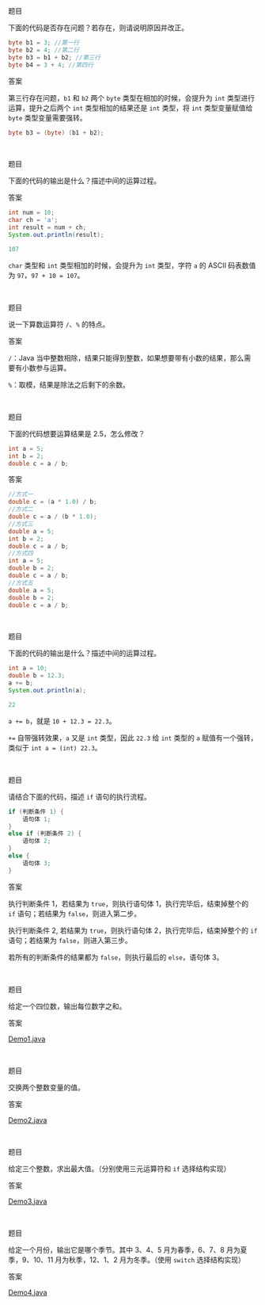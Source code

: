 题目

下面的代码是否存在问题？若存在，则请说明原因并改正。

```Java
byte b1 = 3; //第一行
byte b2 = 4; //第二行
byte b3 = b1 + b2; //第三行
byte b4 = 3 + 4; //第四行
```

答案

第三行存在问题，`b1` 和 `b2` 两个 `byte` 类型在相加的时候，会提升为 `int` 类型进行运算，提升之后两个 `int` 类型相加的结果还是 `int` 类型，将 `int` 类型变量赋值给 `byte` 类型变量需要强转。

```Java
byte b3 = (byte) (b1 + b2);
```

<br>

题目

下面的代码的输出是什么？描述中间的运算过程。

答案

```Java
int num = 10;
char ch = 'a';
int result = num + ch;
System.out.println(result);
```

```Java
107
```

`char` 类型和 `int` 类型相加的时候，会提升为 `int` 类型，字符 `a` 的 ASCII 码表数值为 `97`，`97 + 10 = 107`。

<br>

题目

说一下算数运算符 `/`、`%` 的特点。

答案

`/`：Java 当中整数相除，结果只能得到整数，如果想要带有小数的结果，那么需要有小数参与运算。

`%`：取模，结果是除法之后剩下的余数。

<br>

题目

下面的代码想要运算结果是 2.5，怎么修改？

```Java
int a = 5;
int b = 2;
double c = a / b;
```

答案

```Java
//方式一
double c = (a * 1.0) / b;
//方式二
double c = a / (b * 1.0);
//方式三
double a = 5;
int b = 2;
double c = a / b;
//方式四
int a = 5;
double b = 2;
double c = a / b;
//方式五
double a = 5;
double b = 2;
double c = a / b;
```

<br>

题目

下面的代码的输出是什么？描述中间的运算过程。

```Java
int a = 10;
double b = 12.3;
a += b;
System.out.println(a);
```

```Java
22
```

`a += b`，就是 `10 + 12.3 = 22.3`。

`+=` 自带强转效果，`a` 又是 `int` 类型，因此 `22.3` 给 `int` 类型的 `a` 赋值有一个强转，类似于 `int a = (int) 22.3`。

<br>

题目

请结合下面的代码，描述 `if` 语句的执行流程。

```Java
if (判断条件 1) {
    语句体 1;
}
else if (判断条件 2) {
    语句体 2;
}
else {
    语句体 3;
}
```

答案

执行判断条件 1，若结果为 `true`，则执行语句体 1，执行完毕后，结束掉整个的 `if` 语句；若结果为 `false`，则进入第二步。

执行判断条件 2, 若结果为 `true`，则执行语句体 2，执行完毕后，结束掉整个的 `if` 语句；若结果为 `false`，则进入第三步。

若所有的判断条件的结果都为 `false`，则执行最后的 `else`，语句体 3。

<br>

题目

给定一个四位数，输出每位数字之和。

答案

[Demo1.java](./src/day2/Demo1.java)

<br>

题目

交换两个整数变量的值。

答案

[Demo2.java](./src/day2/Demo2.java)

<br>

题目

给定三个整数，求出最大值。（分别使用三元运算符和 `if` 选择结构实现）

答案

[Demo3.java](./src/day2/Demo3.java)

<br>

题目

给定一个月份，输出它是哪个季节。其中 3、4、5 月为春季，6、7、8 月为夏季，9、10、11 月为秋季，12、1、2 月为冬季。（使用 `switch` 选择结构实现）

答案

[Demo4.java](./src/day2/Demo4.java)